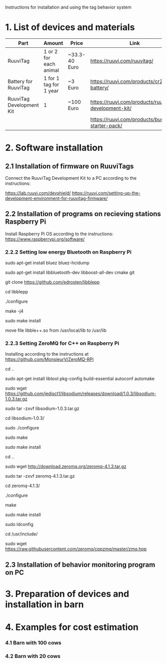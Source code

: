 Instructions for installation and using the tag behavior system

# 1. List of devices and materials
|Part|Amount|Price|Link|
|----|------|-----|----|
|RuuviTag| 1 or 2 for each animal | ~33.3-40 Euro |https://ruuvi.com/ruuvitag/|
|Battery for RuuviTag| 1 for 1 tag for 1 year | ~3 Euro |https://ruuvi.com/products/cr2477t-battery/|
|RuuviTag Development Kit| 1 | ~100 Euro |https://ruuvi.com/products/ruuvitag-development-kit/|
||||https://ruuvi.com/products/business-starter-pack/|

# 2. Software installation
## 2.1 Installation of firmware on RuuviTags
Connect the RuuviTag Development Kit to a PC according to the instructions:

https://lab.ruuvi.com/devshield/
https://ruuvi.com/setting-up-the-development-environment-for-ruuvitag-firmware/


## 2.2 Installation of programs on recieving stations Raspberry Pi
Install Raspberry Pi OS according to the instructions:
https://www.raspberrypi.org/software/


### 2.2.2 Setting low energy Bluetooth on Raspberry Pi

sudo apt-get install bluez bluez-hcidump

sudo apt-get install libbluetooth-dev libboost-all-dev cmake git

git clone https://github.com/edrosten/libblepp

cd libblepp

./configure

make -j4

sudo make install


move file libble++.so from /usr/local/lib to /usr/lib

### 2.2.3 Setting ZeroMQ for C++ on Raspberry Pi
Installing according to the instructions at https://github.com/MonsieurV/ZeroMQ-RPi

cd ..

sudo apt-get install libtool pkg-config build-essential autoconf automake

sudo wget https://github.com/jedisct1/libsodium/releases/download/1.0.3/libsodium-1.0.3.tar.gz

sudo tar -zxvf libsodium-1.0.3.tar.gz

cd libsodium-1.0.3/

sudo ./configure

sudo make

sudo make install

cd ..

sudo wget http://download.zeromq.org/zeromq-4.1.3.tar.gz

sudo tar -zxvf zeromq-4.1.3.tar.gz

cd zeromq-4.1.3/

./configure

make

sudo make install

sudo ldconfig

cd /usr/include/

sudo wget https://raw.githubusercontent.com/zeromq/cppzmq/master/zmq.hpp



## 2.3 Installation of behavior monitoring program on PC

# 3. Preparation of devices and installation in barn

# 4. Examples for cost estimation

### 4.1 Barn with 100 cows

### 4.2 Barn with 20 cows
